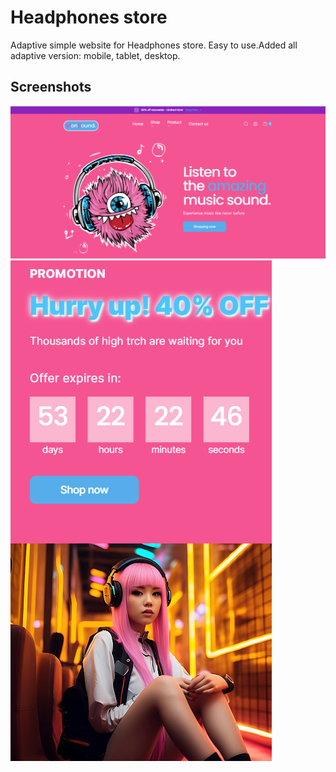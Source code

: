 
# Headphones store

Adaptive simple website for Headphones store. Easy to use.Added all adaptive version: mobile, tablet, desktop.


## Screenshots

![Desktop](src/img/readme/desktop.png)
![mobile](src/img/readme/mobile.png)

